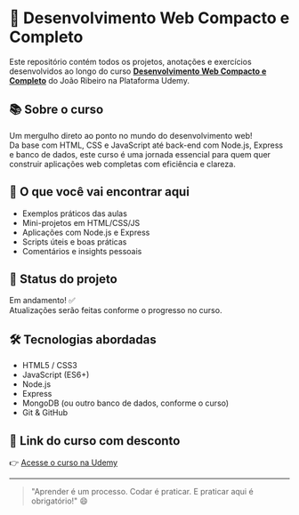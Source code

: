 # 🚀 Desenvolvimento Web Compacto e Completo

Este repositório contém todos os projetos, anotações e exercícios desenvolvidos ao longo do curso **[Desenvolvimento Web Compacto e Completo](https://www.udemy.com/course/desenvolvimento-web-compacto-e-completo/?couponCode=LOCLZDOFFPBRCTRL)** do João Ribeiro na Plataforma Udemy.

## 📚 Sobre o curso

Um mergulho direto ao ponto no mundo do desenvolvimento web!  
Da base com HTML, CSS e JavaScript até back-end com Node.js, Express e banco de dados, este curso é uma jornada essencial para quem quer construir aplicações web completas com eficiência e clareza.

## 🧠 O que você vai encontrar aqui

- Exemplos práticos das aulas
- Mini-projetos em HTML/CSS/JS
- Aplicações com Node.js e Express
- Scripts úteis e boas práticas
- Comentários e insights pessoais

## 🚧 Status do projeto

Em andamento! ✅  
Atualizações serão feitas conforme o progresso no curso.

## 🛠️ Tecnologias abordadas

- HTML5 / CSS3
- JavaScript (ES6+)
- Node.js
- Express
- MongoDB (ou outro banco de dados, conforme o curso)
- Git & GitHub

## 📌 Link do curso com desconto

👉 [Acesse o curso na Udemy](https://www.udemy.com/course/desenvolvimento-web-compacto-e-completo/?couponCode=LOCLZDOFFPBRCTRL)

---

> "Aprender é um processo. Codar é praticar. E praticar aqui é obrigatório!" 😄

